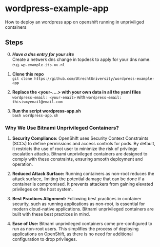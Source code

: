 # wordpress-example-app
How to deploy an wordpress app on openshift running in unpriviliged containers

## Steps

0. ***Have a dns entry for your site***\
   Create a netwerk dns change in topdesk to apply for your dns name.\
   e.g. ```wp-example.its.uu.nl```


1. **Clone this repo**\
   ```git clone https://github.com/UtrechtUniversity/wordpress-example-app```
2. **Replace the <your-....> with your own data in all the yaml files**\
   ```wordpress-email: <your-email>``` with ```wordpress-email: thisismyemail@email.com```
3. **Run the script wordpress-app.sh**\
   ```bash wordpress-app.sh```

### Why We Use Bitnami Unprivileged Containers?

1. **Security Compliance:**
   OpenShift uses Security Context Constraints (SCCs) to define permissions and access controls for pods. By default, it restricts the use of root user to minimize the risk of privilege escalation attacks. Bitnami unprivileged containers are designed to comply with these constraints, ensuring smooth deployment and operation.

2. **Reduced Attack Surface:**
   Running containers as non-root reduces the attack surface, limiting the potential damage that can be done if a container is compromised. It prevents attackers from gaining elevated privileges on the host system.

3. **Best Practices Alignment:**
   Following best practices in container security, such as running applications as non-root, is essential for modern cloud-native applications. Bitnami unprivileged containers are built with these best practices in mind.

4. **Ease of Use:**
   Bitnami unprivileged containers come pre-configured to run as non-root users. This simplifies the process of deploying applications on OpenShift, as there is no need for additional configuration to drop privileges.
